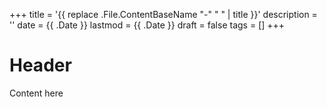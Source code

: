+++
title = '{{ replace .File.ContentBaseName "-" " " | title }}'
description = ''
date = {{ .Date }}
lastmod = {{ .Date }}
draft = false
tags = []
+++

# Header

Content here
